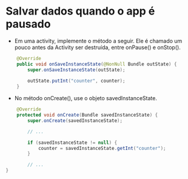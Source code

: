 # Salvar dados quando o app é pausado

- Em uma activity, implemente o método a seguir. Ele é chamado um pouco antes da Activity ser destruída, entre onPause() e onStop().

```java
    @Override
    public void onSaveInstanceState(@NonNull Bundle outState) {
        super.onSaveInstanceState(outState);
        
        outState.putInt("counter", counter);
    }
```

- No método onCreate(), use o objeto savedInstanceState.

```java
    @Override
    protected void onCreate(Bundle savedInstanceState) {
        super.onCreate(savedInstanceState);

        // ...

        if (savedInstanceState != null) {
            counter = savedInstanceState.getInt("counter");
        }

        // ...
}
```